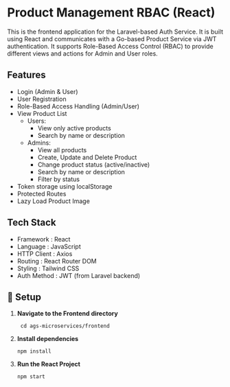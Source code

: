 # Product Management RBAC (React)

This is the frontend application for the Laravel-based Auth Service. It is built using React and communicates with a Go-based Product Service via JWT authentication. It supports Role-Based Access Control (RBAC) to provide different views and actions for Admin and User roles.

## Features

- Login (Admin & User)
- User Registration
- Role-Based Access Handling (Admin/User)
- View Product List
    - Users: 
        - View only active products
        - Search by name or description
    - Admins: 
        - View all products
        - Create, Update and Delete Product
        - Change product status (active/inactive)
        - Search by name or description
        - Filter by status
- Token storage using localStorage
- Protected Routes
- Lazy Load Product Image

## Tech Stack
- Framework : React
- Language : JavaScript
- HTTP Client : Axios
- Routing : React Router DOM
- Styling : Tailwind CSS
- Auth Method : JWT (from Laravel backend)


## 🚀 Setup
1. **Navigate to the Frontend directory**
   ```
    cd ags-microservices/frontend
   ```
2. **Install dependencies**
   ```
   npm install
   ```
3. **Run the React Project**
   ```
   npm start
   ```
